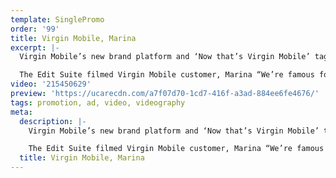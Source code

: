 ```yaml
---
template: SinglePromo
order: '99'
title: Virgin Mobile, Marina
excerpt: |-
  Virgin Mobile’s new brand platform and ‘Now that’s Virgin Mobile’ tagline. The campaign takes the stories of five real Virgin Mobile customers, who deliver ‘turned up testimonials’ about why they choose Virgin Mobile.

  The Edit Suite filmed Virgin Mobile customer, Marina “We’re famous for doing things a little differently… and this campaign really demonstrates ‘why Virgin Mobile’ to consumers in a way that only we can,” says Philippa Durant, director of brand and communications at Virgin Mobile Australia.
video: '215450629'
preview: 'https://ucarecdn.com/a7f07d70-1cd7-416f-a3ad-884ee6fe4676/'
tags: promotion, ad, video, videography
meta:
  description: |-
    Virgin Mobile’s new brand platform and ‘Now that’s Virgin Mobile’ tagline. The campaign takes the stories of five real Virgin Mobile customers, who deliver ‘turned up testimonials’ about why they choose Virgin Mobile.

    The Edit Suite filmed Virgin Mobile customer, Marina “We’re famous for doing things a little differently… and this campaign really demonstrates ‘why Virgin Mobile’ to consumers in a way that only we can,” says Philippa Durant, director of brand and communications at Virgin Mobile Australia.
  title: Virgin Mobile, Marina
---
```

